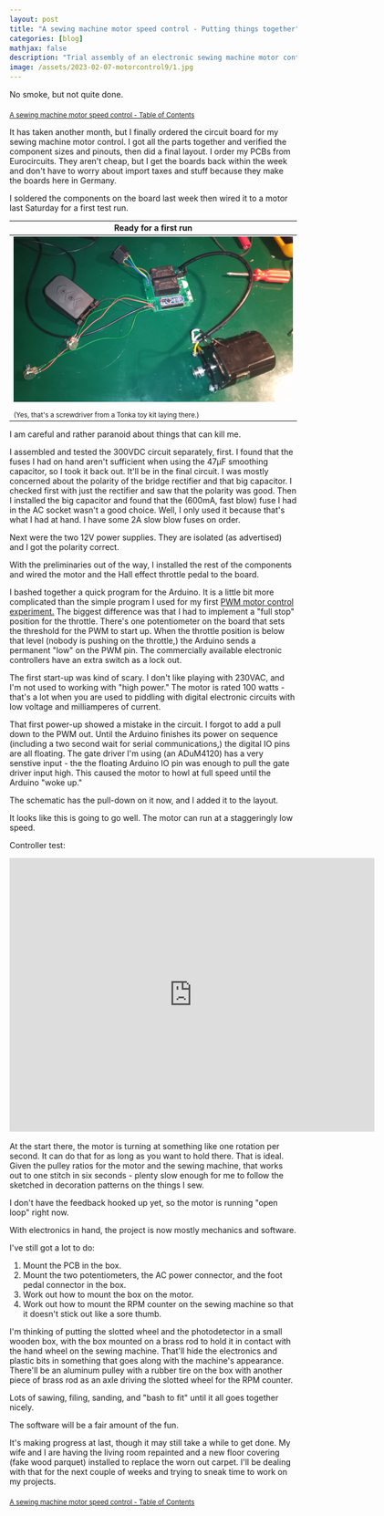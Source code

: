 ```yaml
---
layout: post
title: "A sewing machine motor speed control - Putting things together"
categories: [blog]
mathjax: false
description: "Trial assembly of an electronic sewing machine motor control."
image: /assets/2023-02-07-motorcontrol9/1.jpg
---
```

No smoke, but not quite done.

<sub>[A sewing machine motor speed control - Table of Contents](motorcontrol-toc)</sub> 

It has taken another month, but I finally ordered the circuit board for my sewing machine motor control.  I got all the parts together and verified the component sizes and pinouts, then did a final layout.  I order my PCBs from Eurocircuits.  They aren't cheap, but I get the boards back within the week and don't have to worry about import taxes and stuff because they make the boards here in Germany.

I soldered the components on the board last week then wired it to a motor last Saturday for a first test run.

|Ready for a first run|
|---------------------|
|![Ready for a first run](/assets/2023-02-07-motorcontrol9/1.jpg)|
|<sub>(Yes, that's a screwdriver from a Tonka toy kit laying there.)</sub>|

I am careful and rather paranoid about things that can kill me.  

I assembled and tested the 300VDC circuit separately, first.  I found that the fuses I had on hand aren't sufficient when using the 47µF smoothing capacitor, so I took it back out.  It'll be in the final circuit.  I was mostly concerned about the polarity of the bridge rectifier and that big capacitor.  I checked first with just the rectifier and saw that the polarity was good.  Then I installed the big capacitor and found that the (600mA, fast blow) fuse I had in the AC socket wasn't a good choice.  Well, I only used it because that's what I had at hand.  I have some 2A slow blow fuses on order.

Next were the two 12V power supplies.  They are isolated (as advertised) and I got the polarity correct.

With the preliminaries out of the way, I installed the rest of the components and wired the motor and the Hall effect throttle pedal to the board.

I bashed together a quick program for the Arduino.  It is a little bit more complicated than the simple program I used for my first [PWM motor control experiment.](motorcontrol3)  The biggest difference was that I had to implement a "full stop" position for the throttle.  There's one potentiometer on the board that sets the threshold for the PWM to start up.  When the throttle position is below that level (nobody is pushing on the throttle,) the Arduino sends a permanent "low" on the PWM pin.  The commercially available electronic controllers have an extra switch as a lock out.

The first start-up was kind of scary.  I don't like playing with 230VAC, and I'm not used to working with "high power." The motor is rated 100 watts - that's a lot when you are used to piddling with digital electronic circuits with low voltage and milliamperes of current.

That first power-up showed a mistake in the circuit.  I forgot to add a pull down to the PWM out.  Until the Arduino finishes its power on sequence (including a two second wait for serial communications,) the digital IO pins are all floating.  The gate driver I'm using (an ADuM4120) has a very senstive input - the the floating Arduino IO pin was enough to pull the gate driver input high.  This caused the motor to howl at full speed until the Arduino "woke up."

The schematic has the pull-down on it now, and I added it to the layout.

It looks like this is going to go well.  The motor can run at a staggeringly low speed.


Controller test:

<iframe src="https://player.vimeo.com/video/796774377?h=1e36142005&amp;title=0&amp;byline=0&amp;portrait=0&amp;speed=0&amp;badge=0&amp;autopause=0&amp;player_id=0&amp;app_id=58479" width="640" height="480" frameborder="0" allow="autoplay; fullscreen; picture-in-picture" allowfullscreen title="motorcontroltryout"></iframe>

At the start there, the motor is turning at something like one rotation per second.  It can do that for as long as you want to hold there.  That is ideal. Given the pulley ratios for the motor and the sewing machine, that works out to one stitch in six seconds - plenty slow enough for me to follow the sketched in decoration patterns on the things I sew.

I don't have the feedback hooked up yet, so the motor is running "open loop" right now.

With electronics in hand, the project is now mostly mechanics and software.

I've still got a lot to do:
1. Mount the PCB in the box.
2. Mount the two potentiometers, the AC power connector, and the foot pedal connector in the box.
3. Work out how to mount the box on the motor.
4. Work out how to mount the RPM counter on the sewing machine so that it doesn't stick out like a sore thumb.

I'm thinking of putting the slotted wheel and the photodetector in a small wooden box, with the box mounted on a brass rod to hold it in contact with the hand wheel on the sewing machine.  That'll hide the electronics and plastic bits in something that goes along with the machine's appearance.  There'll be an aluminum pulley with a rubber tire on the box with another piece of brass rod as an axle driving the slotted wheel for the RPM counter.

Lots of sawing, filing, sanding, and "bash to fit" until it all goes together nicely.

The software will be a fair amount of the fun.

It's making progress at last, though it may still take a while to get done.  My wife and I are having the living room repainted and a new floor covering (fake wood parquet) installed to replace the worn out carpet.  I'll be dealing with that for the next couple of weeks and trying to sneak time to work on my projects.

<sub>[A sewing machine motor speed control - Table of Contents](motorcontrol-toc)</sub>
